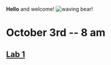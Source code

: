 **Hello** 
and welcome!
![waving bear!](https://cdn-0.slappedham.com/wp-content/uploads/2015/04/Waving-Bear1.jpg?_gl=1*1ogfqfz*_ga*MTE2NDQwNjMzMS4xNjk2MzQ5OTQ2*_ga_RPHW94N0XR*MTY5NjM0OTk0NS4xLjAuMTY5NjM0OTk0NS4wLjAuMA..&_ga=2.233297693.2054064531.1696349946-1164406331.1696349946)
# October 3rd -- 8 am
##  [Lab 1](https://ucsd-cse15l-f23.github.io/week/week1/#week-1-lab-report)

